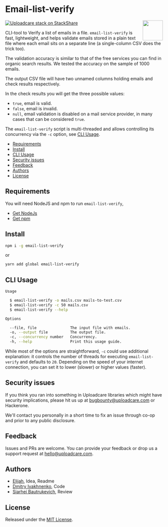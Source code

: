 # Email-list-verify

<a href="https://uploadcare.com/?utm_source=github&utm_campaign=email-list-verify">
    <img align="right" width="64" height="64"
         src="https://ucarecdn.com/2f4864b7-ed0e-4411-965b-8148623aa680/uploadcare-logo-mark.svg"
         alt="">
</a>

[![Uploadcare stack on StackShare][badge-stack-img]][badge-stack-url]

CLI-tool to Verify a list of emails in a file. `email-list-verify` is fast,
lightweight, and helps validate emails stored in a plain text file where each
email sits on a separate line (a single-column CSV does the trick too).

The validation accuracy is similar to that of the free services you can find
in organic search results. We tested the accuracy on the sample of 1000 emails.

The output CSV file will have two unnamed columns holding emails and check
results respectively.

In the check results you will get the three possible values:

* `true`, email is valid.
* `false`, email is invalid.
* `null`, email validation is disabled on a mail service provider, in many cases
  that can be considered `true`.

The `email-list-verify` script is multi-threaded and allows controlling its
concurrency via the `-c` option, see [CLI Usage](#cli-usage).

<!-- toc -->

* [Requirements](#requirements)
* [Install](#install)
* [CLI Usage](#cli-usage)
* [Security issues](#security-issues)
* [Feedback](#feedback)
* [Authors](#authors)
* [License](#license)

<!-- tocstop -->

<!-- Long description. -->

## Requirements

You will need NodeJS and npm to run `email-list-verify`,

* [Get NodeJs][ext-nodejs-get]
* [Get npm][ext-npm-get]

## Install

```bash
npm i -g email-list-verify
```

or

```bash
yarn add global email-list-verify
```

## CLI Usage

```bash
Usage

  $ email-list-verify -o mails.csv mails-to-test.csv
  $ email-list-verify -c 50 mails.csv
  $ email-list-verify --help

Options

  --file, file               The input file with emails.
  -o, --output file          The output file.
  -c, --concurrency number   Concurrency.
  -h, --help                 Print this usage guide.
```

While most of the options are straightforward, `-c` could use additional
explanation: it controls the number of threads for executing
`email-list-verify` and defaults to `20`. Depending on the speed of your
internet connection, you can set it to lower (slower) or higher values (faster).

## Security issues

If you think you ran into something in Uploadcare libraries which might have
security implications, please hit us up at
[bugbounty@uploadcare.com][uc-email-bounty] or Hackerone.

We'll contact you personally in a short time to fix an issue through co-op and
prior to any public disclosure.

## Feedback

Issues and PRs are welcome. You can provide your feedback or drop us a support
request at [hello@uploadcare.com][uc-email-hello].

## Authors

* [Elijah][dayton-link], Idea, Readme
* [Dmitry Ivakhnenko][jeetiss-link], Code
* [Siarhei Bautrukevich][bautrukevich-link], Review

## License

Released under the [MIT License](LICENSE).

[ext-nodejs-get]: https://nodejs.org/en/download/
[ext-npm-get]: https://www.npmjs.com/get-npm
[badge-stack-img]: https://img.shields.io/badge/tech-stack-0690fa.svg?style=flat
[badge-stack-url]: https://stackshare.io/uploadcare/stacks/
[uc-email-bounty]: mailto:bugbounty@uploadcare.com
[uc-email-hello]: mailto:hello@uploadcare.com
[jeetiss-link]: https://github.com/jeetiss
[dayton-link]: https://github.com/dayton1987
[bautrukevich-link]: https://github.com/bautrukevich
